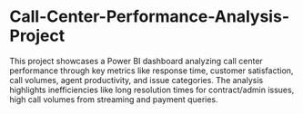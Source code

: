 # Call-Center-Performance-Analysis-Project
This project showcases a Power BI dashboard analyzing call center performance through key metrics like response time, customer satisfaction, call volumes, agent productivity, and issue categories. The analysis highlights inefficiencies like long resolution times for contract/admin issues, high call volumes from streaming and payment queries. 
